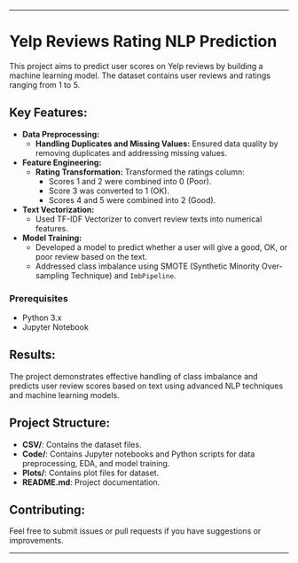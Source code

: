 
---

# Yelp Reviews Rating NLP Prediction

This project aims to predict user scores on Yelp reviews by building a machine learning model. The dataset contains user reviews and ratings ranging from 1 to 5.

## Key Features:

- **Data Preprocessing:**
  - **Handling Duplicates and Missing Values:** Ensured data quality by removing duplicates and addressing missing values.
- **Feature Engineering:**
  - **Rating Transformation:** Transformed the ratings column:
    - Scores 1 and 2 were combined into 0 (Poor).
    - Score 3 was converted to 1 (OK).
    - Scores 4 and 5 were combined into 2 (Good).
- **Text Vectorization:**
  - Used TF-IDF Vectorizer to convert review texts into numerical features.
- **Model Training:**
  - Developed a model to predict whether a user will give a good, OK, or poor review based on the text.
  - Addressed class imbalance using SMOTE (Synthetic Minority Over-sampling Technique) and `ImbPipeline`.

### Prerequisites
- Python 3.x
- Jupyter Notebook

## Results:
The project demonstrates effective handling of class imbalance and predicts user review scores based on text using advanced NLP techniques and machine learning models.

## Project Structure:
- **CSV/**: Contains the dataset files.
- **Code/**: Contains Jupyter notebooks and Python scripts for data preprocessing, EDA, and model training.
- **Plots/**: Contains plot files for dataset.
- **README.md**: Project documentation.

## Contributing:
Feel free to submit issues or pull requests if you have suggestions or improvements.

---

